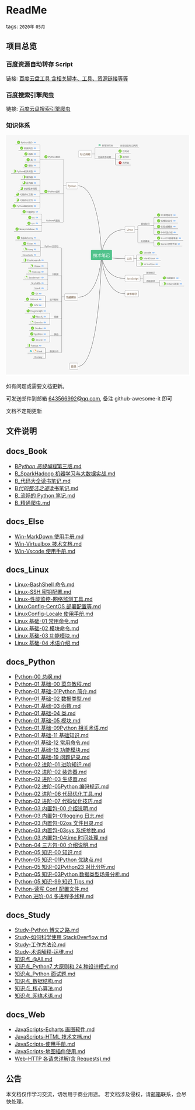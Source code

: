 # ReadMe

tags: `2020年` `05月`

## 项目总览

### 百度资源自动转存 Script

链接: [百度云盘工具 含相关脚本、工具、资源链接等等](https://github.com/fansichao/BaiduPanTools)

### 百度搜索引擎爬虫

链接: [百度云盘搜索引擎爬虫](https://github.com/fansichao/Spiders)

### 知识体系

[![技术体系思维导图.png](https://raw.githubusercontent.com/fansichao/images/master/markdown/01-%E6%8A%80%E6%9C%AF%E7%AC%94%E8%AE%B0%E4%BD%93%E7%B3%BB.png)](https://www.processon.com/view/link/5de7b9a4e4b02996f1dc792d)

如有问题或需要文档更新。

可发送邮件到邮箱 643566992@qq.com, 备注 github-awesome-it 即可

文档不定期更新

## 文件说明

## docs_Book

- [B*Python 高级编程*第三版.md](https://github.com/fansichao/awesome-it/blob/master/docs/docs_Book/B_Python高级编程_第三版.md)
- [B_SparkHadoop 机器学习与大数据实战.md](https://github.com/fansichao/awesome-it/blob/master/docs/docs_Book/B_SparkHadoop机器学习与大数据实战.md)
- [B\_代码大全读书笔记.md](https://github.com/fansichao/awesome-it/blob/master/docs/docs_Book/B_代码大全读书笔记.md)
- [B*代码整洁之道*读书笔记.md](https://github.com/fansichao/awesome-it/blob/master/docs/docs_Book/B_代码整洁之道_读书笔记.md)
- [B\_流畅的 Python 笔记.md](https://github.com/fansichao/awesome-it/blob/master/docs/docs_Book/B_流畅的Python笔记.md)
- [B\_精通爬虫.md](https://github.com/fansichao/awesome-it/blob/master/docs/docs_Book/B_精通爬虫.md)

## docs_Else

- [Win-MarkDown 使用手册.md](https://github.com/fansichao/awesome-it/blob/master/docs/docs_Else/Win-MarkDown使用手册.md)
- [Win-Virtualbox 技术文档.md](https://github.com/fansichao/awesome-it/blob/master/docs/docs_Else/Win-Virtualbox技术文档.md)
- [Win-Vscode 使用手册.md](https://github.com/fansichao/awesome-it/blob/master/docs/docs_Else/Win-Vscode使用手册.md)

## docs_Linux

- [Linux-BashShell 命令.md](https://github.com/fansichao/awesome-it/blob/master/docs/docs_Linux/Linux-BashShell命令.md)
- [Linux-SSH 密钥配置.md](https://github.com/fansichao/awesome-it/blob/master/docs/docs_Linux/Linux-SSH密钥配置.md)
- [Linux-性能监控-网络监测工具.md](https://github.com/fansichao/awesome-it/blob/master/docs/docs_Linux/Linux-性能监控-网络监测工具.md)
- [LinuxConfig-CentOS 部署配置等.md](https://github.com/fansichao/awesome-it/blob/master/docs/docs_Linux/LinuxConfig-CentOS部署配置等.md)
- [LinuxConfig-Locale 使用手册.md](https://github.com/fansichao/awesome-it/blob/master/docs/docs_Linux/LinuxConfig-Locale使用手册.md)
- [Linux 基础-01 常用命令.md](https://github.com/fansichao/awesome-it/blob/master/docs/docs_Linux/Linux基础-01常用命令.md)
- [Linux 基础-02 模块命令.md](https://github.com/fansichao/awesome-it/blob/master/docs/docs_Linux/Linux基础-02模块命令.md)
- [Linux 基础-03 功能模块.md](https://github.com/fansichao/awesome-it/blob/master/docs/docs_Linux/Linux基础-03功能模块.md)
- [Linux 基础-04 术语介绍.md](https://github.com/fansichao/awesome-it/blob/master/docs/docs_Linux/Linux基础-04术语介绍.md)

## docs_Python

- [Python-00 总纲.md](https://github.com/fansichao/awesome-it/blob/master/docs/docs_Python/Python-00总纲.md)
- [Python-01 基础-00 菜鸟教程.md](https://github.com/fansichao/awesome-it/blob/master/docs/docs_Python/Python-01基础-00菜鸟教程.md)
- [Python-01 基础-01Python 简介.md](https://github.com/fansichao/awesome-it/blob/master/docs/docs_Python/Python-01基础-01Python简介.md)
- [Python-01 基础-02 数据类型.md](https://github.com/fansichao/awesome-it/blob/master/docs/docs_Python/Python-01基础-02数据类型.md)
- [Python-01 基础-03 函数.md](https://github.com/fansichao/awesome-it/blob/master/docs/docs_Python/Python-01基础-03函数.md)
- [Python-01 基础-04 类.md](https://github.com/fansichao/awesome-it/blob/master/docs/docs_Python/Python-01基础-04类.md)
- [Python-01 基础-05 模块.md](https://github.com/fansichao/awesome-it/blob/master/docs/docs_Python/Python-01基础-05模块.md)
- [Python-01 基础-09Python 相关术语.md](https://github.com/fansichao/awesome-it/blob/master/docs/docs_Python/Python-01基础-09Python相关术语.md)
- [Python-01 基础-11 基础知识.md](https://github.com/fansichao/awesome-it/blob/master/docs/docs_Python/Python-01基础-11基础知识.md)
- [Python-01 基础-12 常用命令.md](https://github.com/fansichao/awesome-it/blob/master/docs/docs_Python/Python-01基础-12常用命令.md)
- [Python-01 基础-13 功能模块.md](https://github.com/fansichao/awesome-it/blob/master/docs/docs_Python/Python-01基础-13功能模块.md)
- [Python-01 基础-19 问题记录.md](https://github.com/fansichao/awesome-it/blob/master/docs/docs_Python/Python-01基础-19问题记录.md)
- [Python-02 进阶-01 进阶知识.md](https://github.com/fansichao/awesome-it/blob/master/docs/docs_Python/Python-02进阶-01进阶知识.md)
- [Python-02 进阶-02 装饰器.md](https://github.com/fansichao/awesome-it/blob/master/docs/docs_Python/Python-02进阶-02装饰器.md)
- [Python-02 进阶-03 生成器.md](https://github.com/fansichao/awesome-it/blob/master/docs/docs_Python/Python-02进阶-03生成器.md)
- [Python-02 进阶-05Python 编码规范.md](https://github.com/fansichao/awesome-it/blob/master/docs/docs_Python/Python-02进阶-05Python编码规范.md)
- [Python-02 进阶-06 代码优化工具.md](https://github.com/fansichao/awesome-it/blob/master/docs/docs_Python/Python-02进阶-06代码优化工具.md)
- [Python-02 进阶-07 代码优化技巧.md](https://github.com/fansichao/awesome-it/blob/master/docs/docs_Python/Python-02进阶-07代码优化技巧.md)
- [Python-03 内置包-00 介绍说明.md](https://github.com/fansichao/awesome-it/blob/master/docs/docs_Python/Python-03内置包-00介绍说明.md)
- [Python-03 内置包-01logging 日志.md](https://github.com/fansichao/awesome-it/blob/master/docs/docs_Python/Python-03内置包-01logging日志.md)
- [Python-03 内置包-02os 文件目录.md](https://github.com/fansichao/awesome-it/blob/master/docs/docs_Python/Python-03内置包-02os文件目录.md)
- [Python-03 内置包-03sys 系统参数.md](https://github.com/fansichao/awesome-it/blob/master/docs/docs_Python/Python-03内置包-03sys系统参数.md)
- [Python-03 内置包-04time 时间处理.md](https://github.com/fansichao/awesome-it/blob/master/docs/docs_Python/Python-03内置包-04time时间处理.md)
- [Python-04 三方包-00 介绍说明.md](https://github.com/fansichao/awesome-it/blob/master/docs/docs_Python/Python-04三方包-00介绍说明.md)
- [Python-05 知识-00 知识.md](https://github.com/fansichao/awesome-it/blob/master/docs/docs_Python/Python-05知识-00知识.md)
- [Python-05 知识-01Python 优缺点.md](https://github.com/fansichao/awesome-it/blob/master/docs/docs_Python/Python-05知识-01Python优缺点.md)
- [Python-05 知识-02Python23 对比分析.md](https://github.com/fansichao/awesome-it/blob/master/docs/docs_Python/Python-05知识-02Python23对比分析.md)
- [Python-05 知识-03Python 数据类型场景分析.md](https://github.com/fansichao/awesome-it/blob/master/docs/docs_Python/Python-05知识-03Python数据类型场景分析.md)
- [Python-05 知识-99 知识 Tips.md](https://github.com/fansichao/awesome-it/blob/master/docs/docs_Python/Python-05知识-99知识Tips.md)
- [Python-读写 Conf 配置文件.md](https://github.com/fansichao/awesome-it/blob/master/docs/docs_Python/Python-读写Conf配置文件.md)
- [Python 进阶-04 多进程多线程.md](https://github.com/fansichao/awesome-it/blob/master/docs/docs_Python/Python进阶-04多进程多线程.md)

## docs_Study

- [Study-Python 博文之路.md](https://github.com/fansichao/awesome-it/blob/master/docs/docs_Study/Study-Python博文之路.md)
- [Study-如何科学使用 StackOverflow.md](https://github.com/fansichao/awesome-it/blob/master/docs/docs_Study/Study-如何科学使用StackOverflow.md)
- [Study-工作方法论.md](https://github.com/fansichao/awesome-it/blob/master/docs/docs_Study/Study-工作方法论.md)
- [Study-术语解释-运维.md](https://github.com/fansichao/awesome-it/blob/master/docs/docs_Study/Study-术语解释-运维.md)
- [知识点\_@All.md](https://github.com/fansichao/awesome-it/blob/master/docs/docs_Study/知识点_@All.md)
- [知识点\_Python7 大原则和 24 种设计模式.md](https://github.com/fansichao/awesome-it/blob/master/docs/docs_Study/知识点_Python7大原则和24种设计模式.md)
- [知识点\_Python 面试题.md](https://github.com/fansichao/awesome-it/blob/master/docs/docs_Study/知识点_Python面试题.md)
- [知识点\_数据结构.md](https://github.com/fansichao/awesome-it/blob/master/docs/docs_Study/知识点_数据结构.md)
- [知识点\_核心算法.md](https://github.com/fansichao/awesome-it/blob/master/docs/docs_Study/知识点_核心算法.md)
- [知识点\_网络术语.md](https://github.com/fansichao/awesome-it/blob/master/docs/docs_Study/知识点_网络术语.md)

## docs_Web

- [JavaScripts-Echarts 画图软件.md](https://github.com/fansichao/awesome-it/blob/master/docs/docs_Web/JavaScripts-Echarts画图软件.md)
- [JavaScripts-HTML 技术文档.md](https://github.com/fansichao/awesome-it/blob/master/docs/docs_Web/JavaScripts-HTML技术文档.md)
- [JavaScripts-使用手册.md](https://github.com/fansichao/awesome-it/blob/master/docs/docs_Web/JavaScripts-使用手册.md)
- [JavaScripts-地图插件使用.md](https://github.com/fansichao/awesome-it/blob/master/docs/docs_Web/JavaScripts-地图插件使用.md)
- [Web-HTTP 各请求详解(含 Requests).md](<https://github.com/fansichao/awesome-it/blob/master/docs/docs_Web/Web-HTTP各请求详解(含Requests).md>)

## 公告

本文档仅作学习交流，切勿用于商业用途。
若文档涉及侵权，请[邮箱](643566992@qq.com)联系，会尽快处理。
